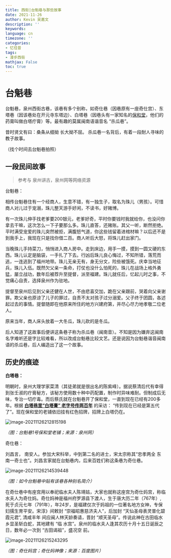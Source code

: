 ```yaml
---
title: 西街|台魁巷与那些故事
date: 2021-11-26
author: Kevin 吴嘉文
description: ''
keywords: 
language: cn
timezone: ''
categories:
- 忆往昔
tags:
- 漫步西街
mathjax: False
toc: true
---
```


# 台魁巷

台魁巷，泉州西街古巷，该巷有多个别称，如奇仕巷（因巷原有一座奇仕宫）、东塔巷（因该巷处在开元寺东塔边）、白塔巷（因巷头有一家知名的[保和堂](https://news.sina.com.cn/c/edu/2007-01-31/023311125565s.shtml)，他们的药膏叫做白塔疔膏）等。最有趣的莫属闽南语谐音名 “杀瓜巷”。

昔时贤文有曰：桑条从细拗 长大拗不屈。 杀瓜巷一名背后，有着一段耐人寻味的教子故事。

（找个时间去台魁巷拍照）

<!--more-->

## 一段民间故事

> 参考与 泉州讲古，泉州网等网络资源

台魁巷：

相传台魁巷住有一个经商人，生意不错，有一独生子，取名为珠儿（男孩）。可惜商人对儿过于宠溺，珠儿整天游手好闲，不读书，好赌博。

有一次珠儿伸手找老爹要200银元，老爹好奇，平时你要钱时我就给你，也没问你拿去干嘛，这次怎么一下子要那么多。珠儿直答，还赌账。其父一听，断然拒绝。平时满受宠爱的珠儿突然被拒，满腹怒气道，你这些钱留着进棺材嘛？以后还不是到我手上，我现在只是找你借二百。商人听后大怒，将珠儿赶出家门。

当晚珠儿手持菜刀，悄悄进入商人房中。走到床边，用手一摸，摸到一圆又硬的东西。珠儿认定是脑袋，一手扎了下去。行凶后珠儿良心悔过，不知所错，落荒而逃，一连逃到了福州地带。珠儿无亲无有，身无分文，险些被饿死。庆幸当地征兵，珠儿入伍。既然欠父亲一条命，打仗也没什么怕死的，珠儿在战场上格外勇猛，屡立战功，数年后被荐升至提督，派至福建。珠儿就任后，忆起儿时之事，不觉痛心自责，选择泉州作为驻地。

提督至泉州后见到父亲还健在人世，不由悲喜交加，跪在父亲跟前，哭着向父亲谢罪。欺父亲也原谅了儿子的罪过，自责不太对孩子过分溺爱。父子终于团圆，各述起过去的事情。提督随即在他原来所住的地方兴建府第，并尽心尽力地孝敬二位老人。

原来当年，商人床头放着一大冬瓜，珠儿砍的是冬瓜。

后人知道了这故事后便讲这条巷子称为杀瓜巷（闽南音）。不知是因为嫌弃这闽南名字难听还是字比较难看，所以改成台魁巷比较文艺。还是说因为台魁巷谐音闽南语的杀瓜巷，后人编造出了这一个故事。

## 历史的痕迹

**白塔巷：**

明朝时，泉州大理学家菜清（其徒弟就是很出名的陈紫峰）。据说蔡清后代有幸得到张壬淑的疔膏秘方，该秘方使用数十种中药配置，制作时异味难耐。但制成后无味，专治一切疔毒。而后蔡氏就在台魁巷开了保和堂，一直到现在已经有200多年。根据 [**白塔巷里“白塔膏” 老字号传两百年**](https://www.qzwb.com/gb/content/2019-04/16/content_5976289.htm) 的采访： “传到现在已经是第五代了”。现在保和堂的老铺依旧挂有红色招牌，招牌上白塔仍在。

![image-20211126212815198](/img/taiguixiang/image-20211126212815198.png)

*（图：台魁巷1号保和堂老铺；来源：泉州网）*

奇仕巷：

刘昌言， 南安人。参加大宋科举，中到第二名的进士，宋太宗称其“忠孝两全 东南一奇士也”。刘昌言家就在台魁巷内，后来百姓们称这条巷为奇仕巷。

![image-20211126214539448](/img/taiguixiang/image-20211126214539448.png)

*（图：如今台魁巷中贴有该巷各种别名简介）*

在奇仕巷中有座宫用以奉祀临水夫人陈靖姑，大家也就称这座宫为奇仕妈宫，称临水夫人为奇仕妈。奇仕妈神是福州府罗源县下渡人，生于唐大历二年（767年）,
死于贞元七年（791年），年24岁，是福建仅次于妈祖的一位著名地方女神，专保妇擩生育平安。宋淳》间敕封 “崇福昭惠慈济夫人”，后加封 “天仙圣母表灵普化碧霞元君”, 清咸丰年
间应闽人林天龄奏请，晋封 “顺天圣母”。传说此神在古田临水乡显圣斩白蛇，其地建有 “临 水宫”。泉州的临水夫人逢其农历十月十五日诞辰之日，数年必一次到 “古田谒祖”，盛况空 前。

![image-20211126215243295](/img/taiguixiang/image-20211126215243295.png)

*（图：奇仕妈宫；奇仕妈神像；来源：百度图片）*